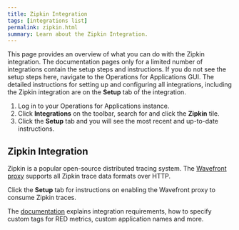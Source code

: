 ```yaml
---
title: Zipkin Integration
tags: [integrations list]
permalink: zipkin.html
summary: Learn about the Zipkin Integration.
---
```


This page provides an overview of what you can do with the Zipkin integration. The documentation pages only for a limited number of integrations contain the setup steps and instructions. If you do not see the setup steps here, navigate to the Operations for Applications GUI. The detailed instructions for setting up and configuring all integrations, including the Zipkin integration are on the **Setup** tab of the integration.

1. Log in to your Operations for Applications instance. 
2. Click **Integrations** on the toolbar, search for and click the **Zipkin** tile. 
3. Click the **Setup** tab and you will see the most recent and up-to-date instructions.

## Zipkin Integration

Zipkin is a popular open-source distributed tracing system. The [Wavefront proxy](https://docs.wavefront.com/proxies.html) supports all Zipkin trace data formats over HTTP.

Click the **Setup** tab for instructions on enabling the Wavefront proxy to consume Zipkin traces.

The [documentation](https://docs.wavefront.com/tracing_integrations.html) explains integration requirements, how to specify custom tags for RED metrics, custom application names and more.




